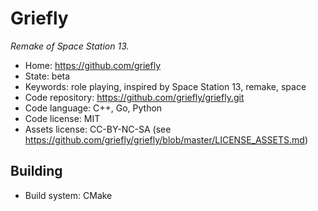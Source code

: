 # Griefly

_Remake of Space Station 13._

- Home: https://github.com/griefly
- State: beta
- Keywords: role playing, inspired by Space Station 13, remake, space
- Code repository: https://github.com/griefly/griefly.git
- Code language: C++, Go, Python
- Code license: MIT
- Assets license: CC-BY-NC-SA (see https://github.com/griefly/griefly/blob/master/LICENSE_ASSETS.md)

## Building

- Build system: CMake
